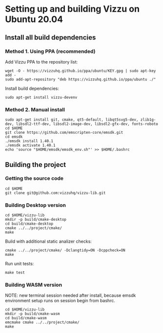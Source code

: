 # Setting up and building Vizzu on Ubuntu 20.04

## Install all build dependencies

### Method 1. Using PPA (recommended)

Add Vizzu PPA to the repository list:

```
wget -O - https://vizzuhq.github.io/ppa/ubuntu/KEY.gpg | sudo apt-key add -
sudo add-apt-repository "deb https://vizzuhq.github.io/ppa/ubuntu ./"
```

Install build dependencies:

```
sudo apt-get install vizzu-devenv
```

### Method 2. Manual install

```
sudo apt-get install git, cmake, qt5-default, libqt5svg5-dev, zlib1g-dev, libsdl2-ttf-dev, libsdl2-image-dev, libsdl2-gfx-dev, fonts-roboto
cd $HOME
git clone https://github.com/emscripten-core/emsdk.git
cd emsdk
./emsdk install 1.40.1
./emsdk activate 1.40.1
echo 'source "$HOME/emsdk/emsdk_env.sh"' >> $HOME/.bashrc
```

## Building the project

### Getting the source code

```
cd $HOME
git clone git@github.com:vizzuhq/vizzu-lib.git
```

### Building Desktop version

```
cd $HOME/vizzu-lib
mkdir -p build/cmake-desktop
cd build/cmake-desktop
cmake ../../project/cmake/
make
```

Build with additional static analizer checks:

```
cmake ../../project/cmake/ -Dclangtidy=ON -Dcppcheck=ON
make
```

Run unit tests:

```
make test
```

### Building WASM version

NOTE: new terminal session needed after install, because emsdk environment setup runs on session begin from bashrc.

```
cd $HOME/vizzu-lib
mkdir -p build/cmake-wasm
cd build/cmake-wasm
emcmake cmake ../../project/cmake/
make
```
